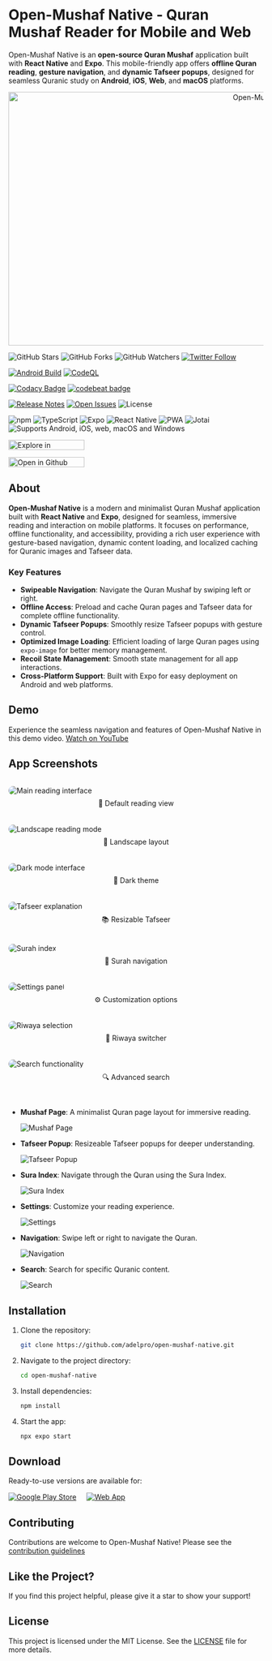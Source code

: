 # Open-Mushaf Native - Quran Mushaf Reader for Mobile and Web

Open-Mushaf Native is an **open-source Quran Mushaf** application built with **React Native** and **Expo**.
This mobile-friendly app offers **offline Quran reading**, **gesture navigation**, and **dynamic Tafseer popups**,
designed for seamless Quranic study on **Android**, **iOS**, **Web**, and **macOS** platforms.

<p align="center">
  <img src="https://raw.githubusercontent.com/adelpro/open-mushaf-native/main/design/banner/banner.png"
  alt="Open-Mushaf Logo"  width="1000" height="500" />
</p>

<!-- GitHub & Social Badges -->

![GitHub Stars](https://img.shields.io/github/stars/adelpro/open-mushaf-native?style=social)
![GitHub Forks](https://img.shields.io/github/forks/adelpro/open-mushaf-native?style=social)
![GitHub Watchers](https://img.shields.io/github/watchers/adelpro/open-mushaf-native?style=social)
[![Twitter Follow](https://img.shields.io/twitter/follow/adelpro?style=social)](https://twitter.com/adelpro)

<!-- Build & CI Badges -->

[![Android Build](https://github.com/adelpro/open-mushaf-native/actions/workflows/android-build.yml/badge.svg)](https://github.com/adelpro/open-mushaf-native/actions/workflows/android-build.yml)
[![CodeQL](https://github.com/adelpro/open-mushaf-native/actions/workflows/github-code-scanning/codeql/badge.svg)](https://github.com/adelpro/open-mushaf-native/actions/workflows/github-code-scanning/codeql)

<!-- Quality & Code Analysis -->

[![Codacy Badge](https://app.codacy.com/project/badge/Grade/ee280dfe97634fa5b5afd85fc8652d85)](https://app.codacy.com/gh/adelpro/open-mushaf-native/dashboard?utm_source=gh&utm_medium=referral&utm_content=&utm_campaign=Badge_grade)
[![codebeat badge](https://codebeat.co/badges/60e335a3-d534-4cdb-9441-15a5b259e0bb)](https://codebeat.co/projects/github-com-adelpro-open-mushaf-native-main)

<!-- Release & Issue Tracking -->

[![Release Notes](https://img.shields.io/github/release/adelpro/open-mushaf-native?style=flat-square)](https://github.com/adelpro/open-mushaf-native/releases)
[![Open Issues](https://img.shields.io/github/issues/adelpro/open-mushaf-native?style=flat-square)](https://github.com/adelpro/open-mushaf-native/issues)
![License](https://img.shields.io/github/license/adelpro/open-mushaf-native?style=flat-square)

<!-- Tech & Platform -->

![npm](https://img.shields.io/badge/npm-v20%2B-blue)
![TypeScript](https://img.shields.io/badge/TypeScript-3178C6?logo=typescript&logoColor=fff)
![Expo](https://img.shields.io/badge/Expo-1B1F23?logo=expo&logoColor=fff&style=flat)
![React Native](https://img.shields.io/badge/React%20Native-20232A?logo=react&logoColor=61DAFB)
![PWA](https://img.shields.io/badge/PWA-1B1F23?logo=pwa&logoColor=fff&style=flat)
![Jotai](https://img.shields.io/badge/Jotai-20232A?style=flat)
![Supports Android, iOS, web, macOS and Windows](https://img.shields.io/badge/platforms-android%20%7C%20ios%20%7C%20web%20%7C%20macos%20%7C%20windows-lightgrey.svg)

<!-- Other/Integrations -->

[<img src="./assets/svgs/explore-in-deepwiki.svg" title="Explore in DeepWiki" width="150" height="20">](https://deepwiki.com/adelpro/open-mushaf-native)

[<img src="https://github.com/codespaces/badge.svg" title="Open in Github Codespace" width="150" height="20">](https://codespaces.new/adelpro/open-mushaf-native)

## About

**Open-Mushaf Native** is a modern and minimalist Quran Mushaf application built with
**React Native** and **Expo**, designed for seamless, immersive reading and interaction
on mobile platforms. It focuses on performance, offline functionality, and accessibility,
providing a rich user experience with gesture-based navigation, dynamic content loading,
and localized caching for Quranic images and Tafseer data.

### Key Features

- **Swipeable Navigation**: Navigate the Quran Mushaf by swiping left or right.
- **Offline Access**: Preload and cache Quran pages and Tafseer data for complete offline functionality.
- **Dynamic Tafseer Popups**: Smoothly resize Tafseer popups with gesture control.
- **Optimized Image Loading**: Efficient loading of large Quran pages using `expo-image` for better memory management.
- **Recoil State Management**: Smooth state management for all app interactions.
- **Cross-Platform Support**: Built with Expo for easy deployment on Android and web platforms.

## Demo

Experience the seamless navigation and features of Open-Mushaf Native in this demo video.
[Watch on YouTube](https://www.youtube.com/watch?v=SpqCVOhiVes)

## App Screenshots

<div style="display: grid; grid-template-columns: repeat(auto-fit, minmax(300px, 1fr)); gap: 20px; margin: 2rem 0;">
  <div>
    <img src="https://raw.githubusercontent.com/adelpro/open-mushaf-native/main/screenshots/main-screen.png"
    alt="Main reading interface" style="border-radius: 15px; max-width: 100%; height: auto;">
    <p align="center" style="margin-top: 0.5rem;">📖 Default reading view</p>
  </div>
  
  <div>
    <img src="https://raw.githubusercontent.com/adelpro/open-mushaf-native/main/screenshots/landscape-mode.png"
    alt="Landscape reading mode" style="border-radius: 15px; max-width: 100%; height: auto;">
    <p align="center" style="margin-top: 0.5rem;">🔄 Landscape layout</p>
  </div>

  <div>
    <img src="https://raw.githubusercontent.com/adelpro/open-mushaf-native/main/screenshots/dark-mode.png"
    alt="Dark mode interface" style="border-radius: 15px; max-width: 100%; height: auto;">
    <p align="center" style="margin-top: 0.5rem;">🌙 Dark theme</p>
  </div>

  <div>
    <img src="https://raw.githubusercontent.com/adelpro/open-mushaf-native/main/screenshots/tafseer-popup.png"
    alt="Tafseer explanation" style="border-radius: 15px; max-width: 100%; height: auto;">
    <p align="center" style="margin-top: 0.5rem;">📚 Resizable Tafseer</p>
  </div>

  <div>
    <img src="https://raw.githubusercontent.com/adelpro/open-mushaf-native/main/screenshots/sura-index.png"
    alt="Surah index" style="border-radius: 15px; max-width: 100%; height: auto;">
    <p align="center" style="margin-top: 0.5rem;">📑 Surah navigation</p>
  </div>

  <div>
    <img src="https://raw.githubusercontent.com/adelpro/open-mushaf-native/main/screenshots/settings-menu.png"
    alt="Settings panel" style="border-radius: 15px; max-width: 100%; height: auto;">
    <p align="center" style="margin-top: 0.5rem;">⚙️ Customization options</p>
  </div>

  <div>
    <img src="https://raw.githubusercontent.com/adelpro/open-mushaf-native/main/screenshots/riwaya-selection.png"
    alt="Riwaya selection" style="border-radius: 15px; max-width: 100%; height: auto;">
    <p align="center" style="margin-top: 0.5rem;">🔄 Riwaya switcher</p>
  </div>

  <div>
    <img src="https://raw.githubusercontent.com/adelpro/open-mushaf-native/main/screenshots/search-screen.png"
    alt="Search functionality"
    style="border-radius: 15px; max-width: 100%; height: auto;">
    <p align="center" style="margin-top: 0.5rem;">🔍 Advanced search</p>
  </div>
</div>

- **Mushaf Page**: A minimalist Quran page layout for immersive reading.

  ![Mushaf Page](https://raw.githubusercontent.com/adelpro/open-mushaf-native/main/screenshots/main-screen.png)

- **Tafseer Popup**: Resizeable Tafseer popups for deeper understanding.

  ![Tafseer Popup](https://raw.githubusercontent.com/adelpro/open-mushaf-native/main/screenshots/tafseer-popup.png)

- **Sura Index**: Navigate through the Quran using the Sura Index.

  ![Sura Index](https://raw.githubusercontent.com/adelpro/open-mushaf-native/main/screenshots/sura-index.png)

- **Settings**: Customize your reading experience.

  ![Settings](https://raw.githubusercontent.com/adelpro/open-mushaf-native/main/screenshots/settings-screen.png)

- **Navigation**: Swipe left or right to navigate the Quran.

  ![Navigation](https://raw.githubusercontent.com/adelpro/open-mushaf-native/main/screenshots/navigation-screen.png)

- **Search**: Search for specific Quranic content.

  ![Search](https://raw.githubusercontent.com/adelpro/open-mushaf-native/main/screenshots/search-screen.png)

## Installation

1. Clone the repository:

   ```bash
   git clone https://github.com/adelpro/open-mushaf-native.git
   ```

2. Navigate to the project directory:

   ```bash
   cd open-mushaf-native
   ```

3. Install dependencies:

   ```bash
   npm install
   ```

4. Start the app:

   ```bash
   npx expo start
   ```

## Download

Ready-to-use versions are available for:

<div style="display: flex; gap: 20px; align-items: center; margin-top: 15px;">
  <a href="https://play.google.com/store/apps/details?id=com.adelpro.openmushafnative" target="_blank">
    <img src="https://img.shields.io/badge/Google_Play-414141?style=for-the-badge&logo=google-play&logoColor=white"
     alt="Google Play Store" />
  </a>
  
  <a href="https://open-mushaf-native.web.app/" target="_blank">
    <img src="https://img.shields.io/badge/Web_App-4285F4?style=for-the-badge&logo=google-chrome&logoColor=white"
    alt="Web App" />
  </a>
</div>

## Contributing

Contributions are welcome to Open-Mushaf Native! Please see the [contribution guidelines](https://github.com/adelpro/open-mushaf-native/blob/main/CONTRIBUTING.md)

## Like the Project?

If you find this project helpful, please give it a star to show your support!

## License

This project is licensed under the MIT License. See the
[LICENSE](https://github.com/adelpro/open-mushaf-native/blob/main/LICENSE) file
for more details.
